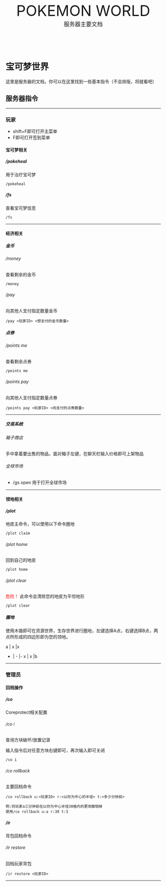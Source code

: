 <p align="center">
<font size="7">  
    POKEMON WORLD 
</font><br>
<font size="4">  
    服务器主要文档 
</font> </p>
<br>
<br>
<br>

# 宝可梦世界
这里是服务器的文档，你可以在这里找到一些基本指令（不会排版，将就看吧）


## 服务器指令
***
### 玩家
- shift+F即可打开主菜单
- F即可打开签到菜单

#### 宝可梦相关
##### /pokeheal
用于治疗宝可梦

    /pokeheal

##### /fs
查看宝可梦信息

    /fs
***

#### 经济相关
##### 金币
###### /money
查看剩余的金币

    /money
###### /pay
向其他人支付指定数量金币

    /pay <玩家ID> <想支付的金币数量>

##### 点券
###### /points me
查看剩余点券

    /points me
###### /points pay
向其他人支付指定数量点券

    /points pay <玩家ID> <向支付的点券数量>

***
##### 交易系统
###### 箱子商店
手中拿着要出售的物品，面对箱子左键，在聊天栏输入价格即可上架物品
###### 全球市场
- /gs open
用于打开全球市场
***
#### 领地相关
##### /plot
地皮主命令，可以使用以下命令圈地

    /plot claim
###### /plot home
回到自己的地皮

    /plot home
###### /plot clear
<font color=red>危险！</font> 此命令会清除您的地皮为平坦地形

    /plot clear
##### 圈地
使用木锄即可在资源世界，生存世界进行圈地，左键选择A点，右键选择B点，两点所形成的四边形即为您的领地。

a | x |x
- | - |-
x | x |b

***
### 管理员
#### 回档操作
##### /co
Coreprotect相关配置
###### /co i
查询方块破坏/放置记录

输入指令后对任意方块右键即可，再次输入即可关闭

    /co i
###### /co rollback
主要回档命令

    /co rollback u:<玩家ID> r:<以你为中心的半径> t:<多少分钟前>

    例:将玩家a三分钟前在以你为中心半径30格内的更改撤销掉
    使用/co rollback u:a r:30 t:3
##### /ir
背包回档命令
###### /ir restore
回档玩家背包

    /ir restore <玩家ID>
***
    
